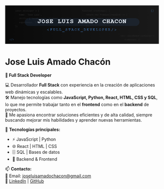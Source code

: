 ![Banner](./banner.png)


# Jose Luis Amado Chacón

**🚀 Full Stack Developer**  

💻 Desarrollador **Full Stack** con experiencia en la creación de aplicaciones web dinámicas y escalables.  
🛠 Manejo tecnologías como **JavaScript, Python, React, HTML, CSS y SQL**, lo que me permite trabajar tanto en el **frontend** como en el **backend** de proyectos.  
🎯 Me apasiona encontrar soluciones eficientes y de alta calidad, siempre buscando mejorar mis habilidades y aprender nuevas herramientas.  

📌 **Tecnologías principales:**  
- ⚡ JavaScript | Python  
- 🌐 React | HTML | CSS  
- 🗄️ SQL | Bases de datos  
- 🔧 Backend & Frontend  

📫 **Contacto:**  
📩 Email: [joseluisamadochacon@gmail.com](mailto:joseluisamadochacon@gmail.com)  
🔗 [LinkedIn](https://www.linkedin.com/in/jose-luis-amado-chacon/) | [GitHub](https://github.com/joseach116)
